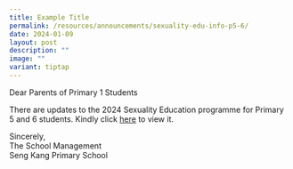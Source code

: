```yaml
---
title: Example Title
permalink: /resources/announcements/sexuality-edu-info-p5-6/
date: 2024-01-09
layout: post
description: ""
image: ""
variant: tiptap
---
```

<p>Dear Parents of Primary 1 Students</p><p>There are updates to the 2024 Sexuality Education programme for Primary 5 and 6 students. Kindly click <a href="/quick-links/Parents/Info-on-Sexuality-Education-Programme-for-P5-and-P6-Students/" rel="noopener noreferrer nofollow" target="_blank">here</a> to view it.</p><p>Sincerely,<br>The School Management<br>Seng Kang Primary School</p>